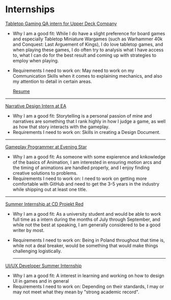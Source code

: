 # Internships

[Tabletop Gaming QA intern for Upper Deck Company](https://www.indeed.com/viewjob?jk=d2fe6be80414d0b5&from=shareddesktop_copy)

  * Why I am a good fit: While I do have a slight preference for board games and especially Tabletop Miniature Wargames (such as Warhammer 40k and Conquest: Last Arguement of Kings), I do love tabletop games, and when playing these games, I do often try to analysis what I have access to, what I can do for the best result and coming up with strategies to employ when playing.
  * Requirements I need to work on: May need to work on my Communication Skills when it comes to explaining mechanics, and also my attention to detail in certain areas.

    [Resume](./Resume1.pdf)
_____

[Narrative Design Intern at EA](https://www.indeed.com/viewjob?jk=2f35fbef126c443c&from=shareddesktop_copy)

* Why I am a good fit: Storytelling is a personal passion of mine and narratives are something that I rank highly in how I judge a game, as well as how that story interacts with the gameplay.
* Requirements I need to work on: Skills in creating a Design Document.

________

[Gameplay Programmer at Evening Star](https://www.workwithindies.com/careers/evening-star-gameplay-programmer)

* Why I am a good fit: As someone with some expierence and knkowledge of the basics of Animation, I am interested in ensuring motion arcs and the timing of animations are handled properly, and I enjoy finding creative solutions to problems.
* Requirements I need to work on: I need to work on getting more comfortable with GitHub and need to get the 3-5 years in the industry while shipping out at least one title.

______

[Summer Internship at CD Projekt Red](https://www.cdprojektred.com/en/internship)
* Why I am a good fit: As a university student and would be able to work full time as a intern during the months of July through September, and while not the best at speaking, I am generally considered to be a good writer by most.
* Requirements I need to work on: Being in Poland throughout that time is, while not a deal breaker, would be something that would make things challenging logistically.

  _______

[UI/UX Developer Summer Internship](https://www.indeed.com/viewjob?jk=7897f73adb3be6b0&from=shareddesktop_copy)
* Why I am a good fit: A interest in learning and working on how to design UI in games and in general
* Requirements I need to work on: Depending on their standards, I may or may not meet what they mean by "strong academic record".
